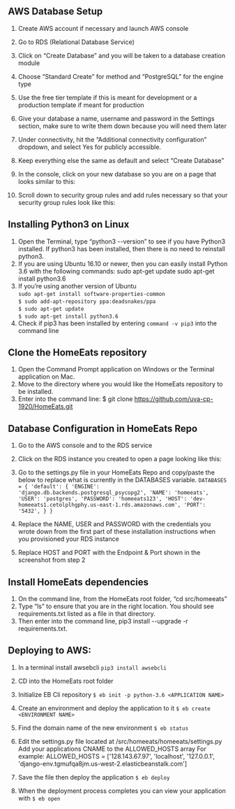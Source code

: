 ## AWS Database Setup

1. Create AWS account if necessary and launch AWS console
2. Go to RDS (Relational Database Service) 
3. Click on “Create Database” and you will be taken to a database creation module
4. Choose “Standard Create” for method and “PostgreSQL” for the engine type
5. Use the free tier template if this is meant for development or a production template if meant for production
6. Give your database a name, username and password in the Settings section, make sure to write them down because you will need them later
7. Under connectivity, hit the “Additional connectivity configuration” dropdown, and select Yes for publicly accessible.  
8. Keep everything else the same as default and select “Create Database”
9. In the console, click on your new database so you are on a page that looks similar to this:



10. Scroll down to security group rules and add rules necessary so that your security group rules look like this: 




## Installing Python3 on Linux
1. Open the Terminal, type “python3 --version” to see if you have Python3 installed. If python3 has been installed, then there is no need to reinstall python3.
2. If you are using Ubuntu 16.10 or newer, then you can easily install Python 3.6 with the following commands:
sudo apt-get update
sudo apt-get install python3.6
3. If you’re using another version of Ubuntu  
`sudo apt-get install software-properties-common`  
`$ sudo add-apt-repository ppa:deadsnakes/ppa`  
`$ sudo apt-get update`  
`$ sudo apt-get install python3.6`  
4. Check if pip3 has been installed by entering `command -v pip3` into the command line

## Clone the HomeEats repository
1. Open the Command Prompt application on Windows or the Terminal application on Mac.
2. Move to the directory where you would like the HomeEats repository to be installed.
3. Enter into the command line: $ git clone https://github.com/uva-cp-1920/HomeEats.git

## Database Configuration in HomeEats Repo

1. Go to the AWS console and to the RDS service
2. Click on the RDS instance you created to open a page looking like this: 

3. Go to the settings.py file in your HomeEats Repo and copy/paste the below to replace what is currently in the DATABASES variable.
`
DATABASES = {
   'default': {
       'ENGINE': 'django.db.backends.postgresql_psycopg2',
       'NAME': 'homeeats',
       'USER': 'postgres',
       'PASSWORD': 'homeeats123',
       'HOST': 'dev-homeeats1.cetolplhgphy.us-east-1.rds.amazonaws.com',
       'PORT': '5432',
   }
}
`
4. Replace the NAME, USER and PASSWORD with the credentials you wrote down from the first part of these installation instructions when you provisioned your RDS instance
5. Replace HOST and PORT with the Endpoint & Port shown in the screenshot from step 2

## Install HomeEats dependencies
1. On the command line, from the HomeEats root folder, “cd src/homeeats”
2. Type “ls” to ensure that you are in the right location. You should see requirements.txt listed as a file in that directory.
3. Then enter into the command line, pip3 install --upgrade -r requirements.txt.

## Deploying to AWS:
1. In a terminal install awsebcli
`pip3 install awsebcli`
2. CD into the HomeEats root folder
3. Initialize EB Cli repository
`$ eb init -p python-3.6 <APPLICATION NAME>`
4. Create an environment and deploy the application to it
`$ eb create <ENVIRONMENT NAME>`
5. Find the domain name of the new environment
`$ eb status`

6. Edit the settings.py file located at <HOMEEATS ROOT>/src/homeeats/homeeats/settings.py
Add your applications CNAME to the ALLOWED_HOSTS array
For example: ALLOWED_HOSTS = ['128.143.67.97', 'localhost', '127.0.0.1', 'django-env.tgmufqa8jm.us-west-2.elasticbeanstalk.com']
7. Save the file then deploy the application
`$ eb deploy`
8. When the deployment process completes you can view your application with
`$ eb open`

